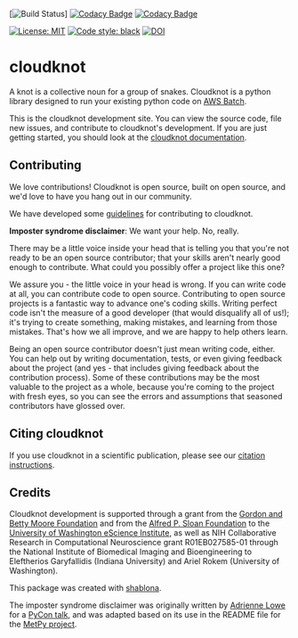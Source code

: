 [![Build Status](https://github.com/nrdg/cloudknot/workflows/build/badge.svg)]
[![Codacy Badge](https://app.codacy.com/project/badge/Grade/4a5d0c767bfd4f0eae820c24df1ce2a8)](https://www.codacy.com/gh/nrdg/cloudknot?utm_source=github.com&amp;utm_medium=referral&amp;utm_content=nrdg/cloudknot&amp;utm_campaign=Badge_Grade)
[![Codacy Badge](https://app.codacy.com/project/badge/Coverage/d6fa3a18646f4a8089c7c897819d0342)](https://www.codacy.com/manual/richford/cloudknot?utm_source=github.com&utm_medium=referral&utm_content=nrdg/cloudknot&utm_campaign=Badge_Coverage)

[![License: MIT](https://img.shields.io/badge/License-MIT-yellow.svg)](https://opensource.org/licenses/MIT)
[![Code style: black](https://img.shields.io/badge/code%20style-black-000000.svg)](https://github.com/python/black)
[![DOI](https://zenodo.org/badge/102051437.svg)](https://zenodo.org/badge/latestdoi/102051437)

# cloudknot

A knot is a collective noun for a group of snakes. Cloudknot is a python
library designed to run your existing python code on
[AWS Batch](https://aws.amazon.com/batch).

This is the cloudknot development site. You can view the source code, file new
issues, and contribute to cloudknot's development. If you are just getting
started, you should look at the
[cloudknot documentation](https://nrdg.github.io/cloudknot/).

## Contributing

We love contributions! Cloudknot is open source, built on open source,
and we'd love to have you hang out in our community.

We have developed some [guidelines](CONTRIBUTING.md) for contributing to
cloudknot.

**Imposter syndrome disclaimer**: We want your help. No, really.

There may be a little voice inside your head that is telling you that
you're not ready to be an open source contributor; that your skills
aren't nearly good enough to contribute. What could you possibly offer a
project like this one?

We assure you - the little voice in your head is wrong. If you can
write code at all, you can contribute code to open source. Contributing
to open source projects is a fantastic way to advance one's coding
skills. Writing perfect code isn't the measure of a good developer (that
would disqualify all of us!); it's trying to create something, making
mistakes, and learning from those mistakes. That's how we all improve,
and we are happy to help others learn.

Being an open source contributor doesn't just mean writing code, either.
You can help out by writing documentation, tests, or even giving
feedback about the project (and yes - that includes giving feedback
about the contribution process). Some of these contributions may be the
most valuable to the project as a whole, because you're coming to the
project with fresh eyes, so you can see the errors and assumptions that
seasoned contributors have glossed over.

## Citing cloudknot

If you use cloudknot in a scientific publication, please see our [citation
instructions](https://nrdg/github.io/cloudknot/index.html#citing-cloudknot).

## Credits

Cloudknot development is supported through a grant from the [Gordon
and Betty Moore Foundation](https://www.moore.org/) and from the
[Alfred P. Sloan Foundation](https://sloan.org/) to the [University of
Washington eScience Institute](http://escience.washington.edu/), as
well as NIH Collaborative Research in Computational Neuroscience grant
R01EB027585-01 through the National Institute of Biomedical Imaging and
Bioengineering to Eleftherios Garyfallidis (Indiana University) and
Ariel Rokem (University of Washington).

This package was created with
[shablona](https://github.com/uwescience/shablona).

The imposter syndrome disclaimer was originally written by
[Adrienne Lowe](https://github.com/adriennefriend) for a [PyCon
talk](https://www.youtube.com/watch?v=6Uj746j9Heo), and was
adapted based on its use in the README file for the [MetPy
project](https://github.com/Unidata/MetPy).
